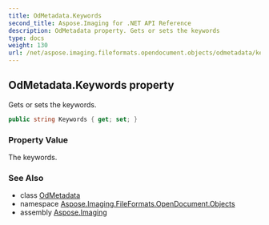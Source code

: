 ```yaml
---
title: OdMetadata.Keywords
second_title: Aspose.Imaging for .NET API Reference
description: OdMetadata property. Gets or sets the keywords
type: docs
weight: 130
url: /net/aspose.imaging.fileformats.opendocument.objects/odmetadata/keywords/
---
```

## OdMetadata.Keywords property

Gets or sets the keywords.

```csharp
public string Keywords { get; set; }
```

### Property Value

The keywords.

### See Also

* class [OdMetadata](../)
* namespace [Aspose.Imaging.FileFormats.OpenDocument.Objects](../../odmetadata/)
* assembly [Aspose.Imaging](../../../)



